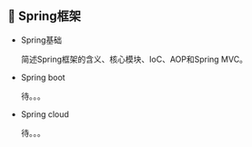 
## 🌳 Spring框架

* Spring基础

    简述Spring框架的含义、核心模块、IoC、AOP和Spring MVC。

* Spring boot

     待。。。

* Spring cloud

     待。。。



### 



## 



